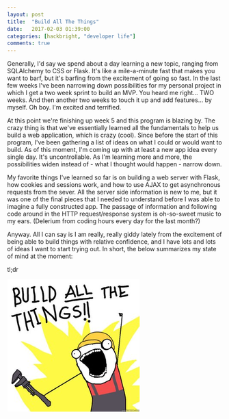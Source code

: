 ```yaml
---
layout: post
title:  "Build All The Things"
date:   2017-02-03 01:39:00
categories: [hackbright, "developer life"]
comments: true
---
```


Generally, I'd say we spend about a day learning a new topic, ranging from SQLAlchemy to CSS or Flask. It's like a mile-a-minute fast that makes you want to barf, but it's barfing from the excitement of going so fast. In the last few weeks I've been narrowing down possibilities for my personal project in which I get a two week sprint to build an MVP. You heard me right... TWO weeks. And then another two weeks to touch it up and add features... by myself. Oh boy. I'm excited and terrified.

At this point we're finishing up week 5 and this program is blazing by. The crazy thing is that we've essentially learned all the fundamentals to help us build a web application, which is crazy (cool). Since before the start of this program, I've been gathering a list of ideas on what I could or would want to build. As of this moment, I'm coming up with at least a new app idea every single day. It's uncontrollable. As I'm learning more and more, the possibilities widen instead of - what I thought would happen - narrow down.

My favorite things I've learned so far is on building a web server with Flask, how cookies and sessions work, and how to use AJAX to get asynchronous requests from the sever. All the server side information is new to me, but it was one of the final pieces that I needed to understand before I was able to imagine a fully constructed app. The passage of information and following code around in the HTTP request/response system is oh-so-sweet music to my ears. (Delerium from coding hours every day for the last month?)

Anyway. All I can say is I am really, really giddy lately from the excitement of being able to build things with relative confidence, and I have lots and lots of ideas I want to start trying out. In short, the below summarizes my state of mind at the moment:


tl;dr

![build-all-the-things][build]


[build]: /images/build-all-the-things.jpg
